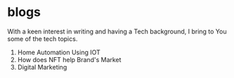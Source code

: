 # blogs
With a keen interest in writing and having a Tech background, I bring to You some of the tech topics.
1) Home Automation Using IOT
2) How does NFT help Brand's Market
3) Digital Marketing
